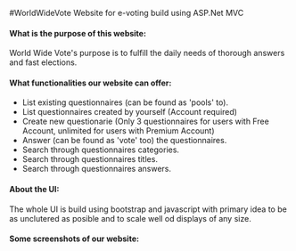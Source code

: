 #WorldWideVote
Website for e-voting build using ASP.Net MVC

#### What is the purpose of this website:
World Wide Vote's purpose is to fulfill the daily needs of thorough answers and fast elections.

#### What functionalities our website can offer:
- List existing questionnaires (can be found as 'pools' to).
- List questionnaires created by yourself (Account required)
- Create new questionarie (Only 3 questionnaires for users with Free Account, unlimited for users with Premium Account)
- Answer (can be found as 'vote' too) the questionnaires.
- Search through questionnaires categories.
- Search through questionnaires titles.
- Search through questionnaires answers.

#### About the UI:
The whole UI is build using bootstrap and javascript with primary idea to be as unclutered as posible and to scale well od displays of any size.

#### Some screenshots of our website:
